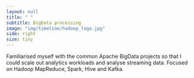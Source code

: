 ```yaml
---
layout: null
title: " "
subtitle: BigData processing
image: "img/timeline/hadoop_logo.jpg"
side: right
size: tiny
---
```

Familiarised myself with the common Apache BigData projects so that I could scale out analytics workloads and analyse streaming data. Focused on Hadoop MapReduce, Spark, Hive and Kafka.
